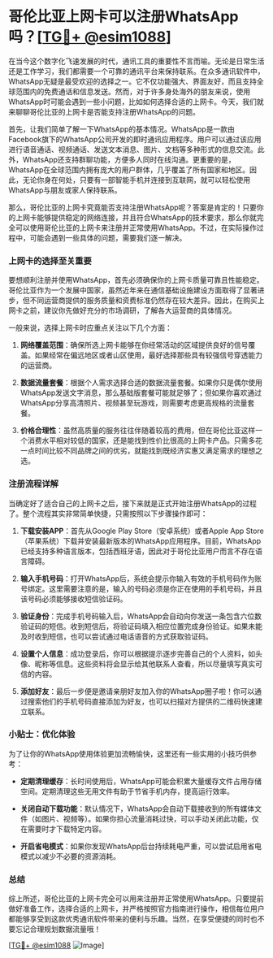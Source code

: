 # 哥伦比亚上网卡可以注册WhatsApp吗？[[TG💪+ @esim1088](https://t.me/s/esim1088)]

在当今这个数字化飞速发展的时代，通讯工具的重要性不言而喻。无论是日常生活还是工作学习，我们都需要一个可靠的通讯平台来保持联系。在众多通讯软件中，WhatsApp无疑是最受欢迎的选择之一。它不仅功能强大、界面友好，而且支持全球范围内的免费通话和信息发送。然而，对于许多身处海外的朋友来说，使用WhatsApp时可能会遇到一些小问题，比如如何选择合适的上网卡。今天，我们就来聊聊哥伦比亚的上网卡是否能支持注册WhatsApp的问题。

首先，让我们简单了解一下WhatsApp的基本情况。WhatsApp是一款由Facebook旗下的WhatsApp公司开发的即时通讯应用程序。用户可以通过该应用进行语音通话、视频通话、发送文本消息、图片、文档等多种形式的信息交流。此外，WhatsApp还支持群聊功能，方便多人同时在线沟通。更重要的是，WhatsApp在全球范围内拥有庞大的用户群体，几乎覆盖了所有国家和地区。因此，无论你身在何处，只要有一部智能手机并连接到互联网，就可以轻松使用WhatsApp与朋友或家人保持联系。

那么，哥伦比亚的上网卡究竟能否支持注册WhatsApp呢？答案是肯定的！只要你的上网卡能够提供稳定的网络连接，并且符合WhatsApp的技术要求，那么你就完全可以使用哥伦比亚的上网卡来注册并正常使用WhatsApp。不过，在实际操作过程中，可能会遇到一些具体的问题，需要我们逐一解决。

### 上网卡的选择至关重要

要想顺利注册并使用WhatsApp，首先必须确保你的上网卡质量可靠且性能稳定。哥伦比亚作为一个发展中国家，虽然近年来在通信基础设施建设方面取得了显著进步，但不同运营商提供的服务质量和资费标准仍然存在较大差异。因此，在购买上网卡之前，建议你先做好充分的市场调研，了解各大运营商的具体情况。

一般来说，选择上网卡时应重点关注以下几个方面：

1. **网络覆盖范围**：确保所选上网卡能够在你经常活动的区域提供良好的信号覆盖。如果经常在偏远地区或者山区使用，最好选择那些具有较强信号穿透能力的运营商。
   
2. **数据流量套餐**：根据个人需求选择合适的数据流量套餐。如果你只是偶尔使用WhatsApp发送文字消息，那么基础版套餐可能就足够了；但如果你喜欢通过WhatsApp分享高清照片、视频甚至玩游戏，则需要考虑更高规格的流量套餐。

3. **价格合理性**：虽然高质量的服务往往伴随着较高的费用，但在哥伦比亚这样一个消费水平相对较低的国家，还是能找到性价比很高的上网卡产品。只需多花一点时间比较不同品牌之间的优劣，就能找到既经济实惠又满足需求的理想之选。

### 注册流程详解

当确定好了适合自己的上网卡之后，接下来就是正式开始注册WhatsApp的过程了。整个流程其实非常简单快捷，只需按照以下步骤操作即可：

1. **下载安装APP**：首先从Google Play Store（安卓系统）或者Apple App Store（苹果系统）下载并安装最新版本的WhatsApp应用程序。目前，WhatsApp已经支持多种语言版本，包括西班牙语，因此对于哥伦比亚用户而言不存在语言障碍。

2. **输入手机号码**：打开WhatsApp后，系统会提示你输入有效的手机号码作为账号绑定。这里需要注意的是，输入的号码必须是你正在使用的手机号码，并且该号码必须能够接收短信验证码。

3. **验证身份**：完成手机号码输入后，WhatsApp会自动向你发送一条包含六位数验证码的短信。收到短信后，将验证码填入相应位置完成身份验证。如果未能及时收到短信，也可以尝试通过电话语音的方式获取验证码。

4. **设置个人信息**：成功登录后，你可以根据提示逐步完善自己的个人资料，如头像、昵称等信息。这些资料将会显示给其他联系人查看，所以尽量填写真实可信的内容。

5. **添加好友**：最后一步便是邀请亲朋好友加入你的WhatsApp圈子啦！你可以通过搜索他们的手机号码直接添加为好友，也可以扫描对方提供的二维码快速建立联系。

### 小贴士：优化体验

为了让你的WhatsApp使用体验更加流畅愉快，这里还有一些实用的小技巧供参考：

- **定期清理缓存**：长时间使用后，WhatsApp可能会积累大量缓存文件占用存储空间。定期清理这些无用文件有助于节省手机内存，提高运行效率。
  
- **关闭自动下载功能**：默认情况下，WhatsApp会自动下载接收到的所有媒体文件（如图片、视频等）。如果你担心流量消耗过快，可以手动关闭此功能，仅在需要时才下载特定内容。

- **开启省电模式**：如果你发现WhatsApp后台持续耗电严重，可以尝试启用省电模式以减少不必要的资源消耗。

### 总结

综上所述，哥伦比亚的上网卡完全可以用来注册并正常使用WhatsApp。只要提前做好准备工作，选择合适的上网卡，并严格按照官方指南进行操作，相信每位用户都能够享受到这款优秀通讯软件带来的便利与乐趣。当然，在享受便捷的同时也不要忘记合理规划数据流量哦！

[[TG💪+ @esim1088](https://t.me/s/esim1088) ![Image](https://i.postimg.cc/4NQfJmqS/Snipaste-2025-05-13-00-14-12.png)]